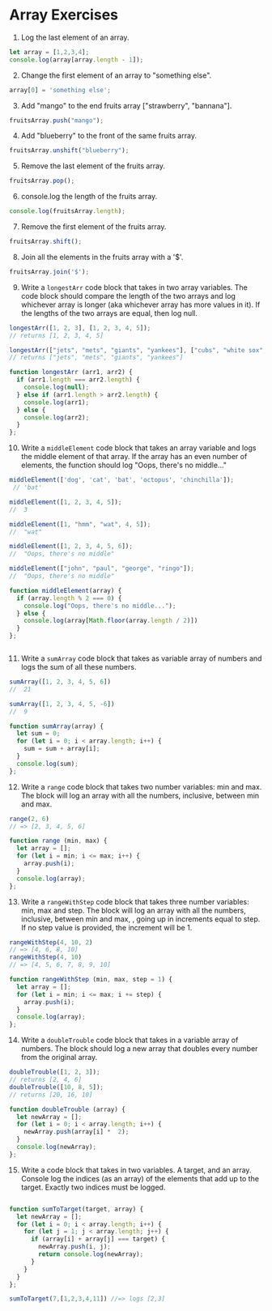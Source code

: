 # Array Exercises

1. Log the last element of an array.
```js
let array = [1,2,3,4];
console.log(array[array.length - 1]);
```
2. Change the first element of an array to "something else".
```js
array[0] = 'something else';
```
3. Add "mango" to the end fruits array ["strawberry", "bannana"].
```js
fruitsArray.push("mango");
```
4. Add "blueberry" to the front of the same fruits array.
```js
fruitsArray.unshift("blueberry");
```
5. Remove the last element of the fruits array.
```js
fruitsArray.pop();
```
6. console.log the length of the fruits array.
```js
console.log(fruitsArray.length);
```
7. Remove the first element of the fruits array.
```js
fruitsArray.shift();
```
8. Join all the elements in the fruits array with a '$'.
```js
fruitsArray.join('$');
```
9. Write a `longestArr` code block that takes in two array variables. The code block should compare the length of the two arrays and log whichever array is longer (aka whichever array has more values in it). If the lengths of the two arrays are equal, then log null.
```js
longestArr([1, 2, 3], [1, 2, 3, 4, 5]);
// returns [1, 2, 3, 4, 5]

longestArr(["jets", "mets", "giants", "yankees"], ["cubs", "white sox", "bulls"]);
// returns ["jets", "mets", "giants", "yankees"]

function longestArr (arr1, arr2) {
  if (arr1.length === arr2.length) {
    console.log(null);
  } else if (arr1.length > arr2.length) {
    console.log(arr1);
  } else {
    console.log(arr2);
  }
};


```
10. Write a `middleElement` code block that takes an array variable and logs the middle element of that array.
If the array has an even number of elements, the function should log "Oops, there's no middle..."

```js
middleElement(['dog', 'cat', 'bat', 'octopus', 'chinchilla']);
 // 'bat'

middleElement([1, 2, 3, 4, 5]);
//  3

middleElement([1, "hmm", "wat", 4, 5]);
//  "wat"

middleElement([1, 2, 3, 4, 5, 6]);
//  "Oops, there's no middle"

middleElement(["john", "paul", "george", "ringo"]);
//  "Oops, there's no middle"

function middleElement(array) {
  if (array.length % 2 === 0) {
    console.log("Oops, there's no middle...");
  } else {
    console.log(array[Math.floor(array.length / 2)])
  }
};



```

11. Write a `sumArray` code block that takes as variable array of numbers and logs the sum of all these numbers.
```js
sumArray([1, 2, 3, 4, 5, 6])
//  21

sumArray([1, 2, 3, 4, 5, -6])
//  9

function sumArray(array) {
  let sum = 0;
  for (let i = 0; i < array.length; i++) {
    sum = sum + array[i];
  }
  console.log(sum);
};

```
12. Write a `range` code block that takes two number variables: min and max.
The block will log an array with all the numbers, inclusive, between min and max.
```js
range(2, 6)
// => [2, 3, 4, 5, 6]

function range (min, max) {
  let array = [];
  for (let i = min; i <= max; i++) {
    array.push(i);
  }
  console.log(array);
};

```

13. Write a `rangeWithStep` code block that takes three number variables: min, max and step.
The block will log an array with all the numbers, inclusive, between min and max, , going up in increments equal to step.
If no step value is provided, the increment will be 1.
```js
rangeWithStep(4, 10, 2)
// => [4, 6, 8, 10]
rangeWithStep(4, 10)
// => [4, 5, 6, 7, 8, 9, 10]

function rangeWithStep (min, max, step = 1) {
  let array = [];
  for (let i = min; i <= max; i += step) {
    array.push(i);
  }
  console.log(array);
};

```

14. Write a `doubleTrouble` code block that takes in a variable array of numbers.
The block should log a new array that doubles every number from the original array.
```js
doubleTrouble([1, 2, 3]);
// returns [2, 4, 6]
doubleTrouble([10, 8, 5]);
// returns [20, 16, 10]

function doubleTrouble (array) {
  let newArray = [];
  for (let i = 0; i < array.length; i++) {
    newArray.push(array[i] *  2);
  }
  console.log(newArray);
};

```

15. Write a code block that takes in two variables. A target, and an array. Console log the indices (as an array) of the elements that add up to the target. Exactly two indices must be logged.

```js

function sumToTarget(target, array) {
  let newArray = [];
  for (let i = 0; i < array.length; i++) {
    for (let j = 1; j < array.length; j++) {
      if (array[i] + array[j] === target) {
        newArray.push(i, j);
        return console.log(newArray);
      }
    }
  }
};

sumToTarget(7,[1,2,3,4,11]) //=> logs [2,3]
```
